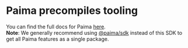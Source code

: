 # Paima precompiles tooling

You can find the full docs for Paima [here](https://docs.paimastudios.com/). \
**Note**: We generally recommend using [@paima/sdk](https://www.npmjs.com/package/@paima/sdk) instead of this SDK to get all Paima features as a single package.
